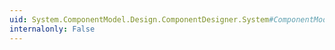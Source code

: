 ```yaml
---
uid: System.ComponentModel.Design.ComponentDesigner.System#ComponentModel#Design#ITreeDesigner#Children
internalonly: False
---
```


